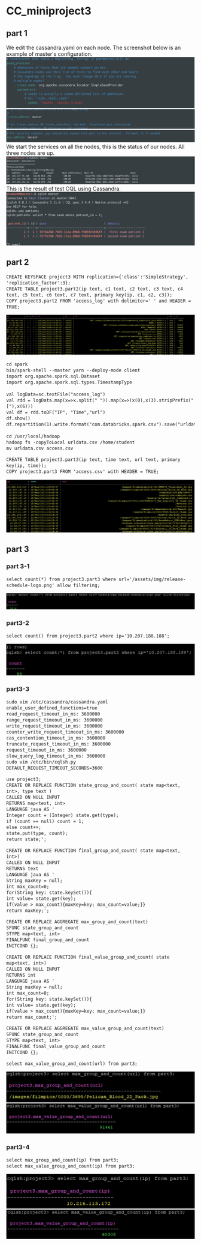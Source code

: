 # CC_miniproject3
## part 1
We edit the cassandra.yaml on each node. The screenshot below is an example of master's configuration.
![](https://github.com/chunchuliu/CC_miniproject3/blob/master/%E6%88%AA%E5%B1%8F2020-04-15%2016.38.10.png)
![](https://github.com/chunchuliu/CC_miniproject3/raw/master/image.png)
![](https://github.com/chunchuliu/CC_miniproject3/blob/master/%E6%88%AA%E5%B1%8F2020-04-15%2016.39.44.png)
We start the services on all the nodes, this is the status of our nodes. All three nodes are up.
![](https://github.com/chunchuliu/CC_miniproject3/blob/master/%E6%88%AA%E5%B1%8F2020-04-15%2016.41.02.png)
This is the result of test CQL using Cassandra.
![](https://github.com/chunchuliu/CC_miniproject3/blob/master/%E6%88%AA%E5%B1%8F2020-04-15%2016.43.11.png)

## part 2
```
CREATE KEYSPACE project3 WITH replication={'class':'SimpleStrategy', 'replication_factor':3};
CREATE TABLE project3.part2(ip text, c1 text, c2 text, c3 text, c4 text, c5 text, c6 text, c7 text, primary key(ip, c1, c2, c3));
COPY project3.part2 FROM 'access_log' with delimiter=' ' and HEADER = TRUE;
```
![](https://github.com/chunchuliu/CC_miniproject3/blob/master/%E6%88%AA%E5%B1%8F2020-04-15%2016.43.48.png)

```
cd spark
bin/spark-shell --master yarn --deploy-mode client
import org.apache.spark.sql.Dataset
import org.apache.spark.sql.types.TimestampType

val logData=sc.textFile("access_log")
val rdd = logData.map(x=>x.split(" ")).map(x=>(x(0),x(3).stripPrefix("["),x(6)))
val df = rdd.toDF("IP", "Time","url")
df.show()
df.repartition(1).write.format("com.databricks.spark.csv").save("urldata.csv")

cd /usr/local/hadoop
hadoop fs -copyToLocal urldata.csv /home/student
mv urldata.csv access.csv
```

```
CREATE TABLE project3.part3(ip text, time text, url text, primary key(ip, time));
COPY project3.part3 FROM 'access.csv' with HEADER = TRUE;
```
![](https://github.com/chunchuliu/CC_miniproject3/blob/master/%E6%88%AA%E5%B1%8F2020-04-15%2016.44.01.png)

## part 3
### part 3-1
```
select count(*) from project3.part3 where url='/assets/img/release-schedule-logo.png' allow filtering;
```

![](https://github.com/chunchuliu/CC_miniproject3/blob/master/%E6%88%AA%E5%B1%8F2020-04-15%2016.44.09.png)
### part3-2
```
select count() from project3.part2 where ip='10.207.188.188';
```
![](https://github.com/chunchuliu/CC_miniproject3/blob/master/%E6%88%AA%E5%B1%8F2020-04-15%2016.44.17.png)

### part3-3
```
sudo vim /etc/cassandra/cassandra.yaml
enable_user_defined_functions=true
read_request_timeout_in_ms: 3600000
range_request_timeout_in_ms: 3600000
write_request_timeout_in_ms: 3600000
counter_write_request_timeout_in_ms: 3600000
cas_contention_timeout_in_ms: 3600000
truncate_request_timeout_in_ms: 3600000
request_timeout_in_ms: 3600000
slow_query_log_timeout_in_ms: 3600000
sudo vim /etc/bin/cqlsh.py
DEFAULT_REQUEST_TIMEOUT_SECONDS=3600
```
```
use project3;
CREATE OR REPLACE FUNCTION state_group_and_count( state map<text, int>, type text )
CALLED ON NULL INPUT
RETURNS map<text, int>
LANGUAGE java AS '
Integer count = (Integer) state.get(type);
if (count == null) count = 1;
else count++;
state.put(type, count);
return state;';
```
```
CREATE OR REPLACE FUNCTION final_group_and_count( state map<text, int>)
CALLED ON NULL INPUT
RETURNS text
LANGUAGE java AS '
String maxKey = null;
int max_count=0;
for(String key: state.keySet()){
int value= state.get(key);
if(value > max_count){maxKey=key; max_count=value;}}
return maxKey;';
```
```
CREATE OR REPLACE AGGREGATE max_group_and_count(text)
SFUNC state_group_and_count
STYPE map<text, int>
FINALFUNC final_group_and_count
INITCOND {};
```
```
CREATE OR REPLACE FUNCTION final_value_group_and_count( state map<text, int>)
CALLED ON NULL INPUT
RETURNS int
LANGUAGE java AS '
String maxKey = null;
int max_count=0;
for(String key: state.keySet()){
int value= state.get(key);
if(value > max_count){maxKey=key; max_count=value;}}
return max_count;';
```
```
CREATE OR REPLACE AGGREGATE max_value_group_and_count(text)
SFUNC state_group_and_count
STYPE map<text, int>
FINALFUNC final_value_group_and_count
INITCOND {};
```
```
select max_value_group_and_count(url) from part3;
```
![](https://github.com/chunchuliu/CC_miniproject3/blob/master/%E6%88%AA%E5%B1%8F2020-04-15%2017.05.01.png)
![](https://github.com/chunchuliu/CC_miniproject3/blob/master/%E6%88%AA%E5%B1%8F2020-04-15%2017.06.00.png)
### part3-4
```
select max_group_and_count(ip) from part3;
select max_value_group_and_count(ip) from part3;
```
![](https://github.com/chunchuliu/CC_miniproject3/blob/master/%E6%88%AA%E5%B1%8F2020-04-15%2017.06.09.png)
![](https://github.com/chunchuliu/CC_miniproject3/blob/master/%E6%88%AA%E5%B1%8F2020-04-15%2017.06.16.png)
